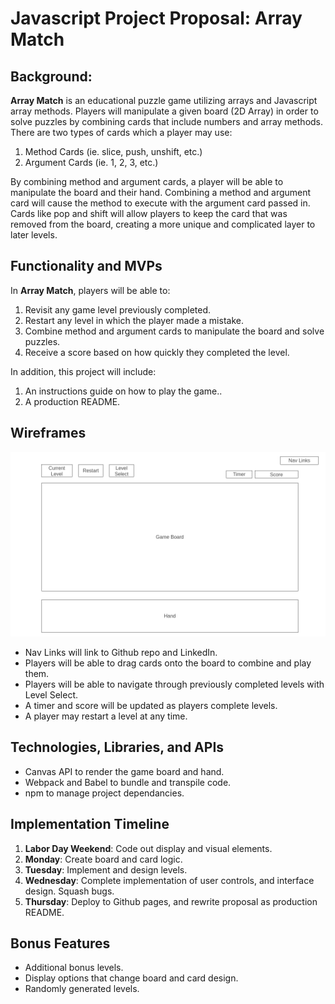 # Javascript Project Proposal: Array Match #

## Background: ##

**Array Match** is an educational puzzle game utilizing arrays and Javascript 
array methods. Players will manipulate a given board (2D Array) in order to 
solve puzzles by combining cards that include numbers and array methods. There 
are two types of cards which a player may use:

1) Method Cards (ie. slice, push, unshift, etc.)
2) Argument Cards (ie. 1, 2, 3, etc.)

By combining method and argument cards, a player will be able to manipulate the 
board and their hand. Combining a method and argument card will cause the method
to execute with the argument card passed in. Cards like pop and shift will allow
players to keep the card that was removed from the board, creating a more unique
and complicated layer to later levels.

## Functionality and MVPs ##

In **Array Match**, players will be able to:

1) Revisit any game level previously completed.
2) Restart any level in which the player made a mistake.
3) Combine method and argument cards to manipulate the board and solve puzzles.
4) Receive a score based on how quickly they completed the level.

In addition, this project will include:

1) An instructions guide on how to play the game..
2) A production README.

## Wireframes ##

![Wireframe](/wireframe.png)

* Nav Links will link to Github repo and LinkedIn.
* Players will be able to drag cards onto the board to combine and play them.
* Players will be able to navigate through previously completed levels with
Level Select.
* A timer and score will be updated as players complete levels.
* A player may restart a level at any time.

## Technologies, Libraries, and APIs ##

* Canvas API to render the game board and hand.
* Webpack and Babel to bundle and transpile code.
* npm to manage project dependancies.

## Implementation Timeline ##

1) **Labor Day Weekend**: Code out display and visual elements.
2) **Monday**: Create board and card logic.
3) **Tuesday**: Implement and design levels.
4) **Wednesday**: Complete implementation of user controls, and interface design. 
Squash bugs.
5) **Thursday**: Deploy to Github pages, and rewrite proposal as production README.

## Bonus Features ##

* Additional bonus levels.
* Display options that change board and card design.
* Randomly generated levels.
